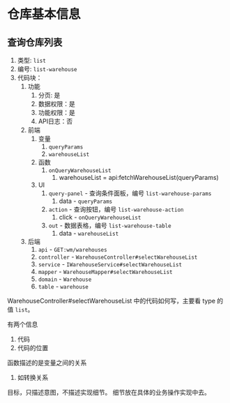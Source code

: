 # 仓库基本信息

## 查询仓库列表

1. 类型: `list`
2. 编号: `list-warehouse`
3. 代码块：
   1. 功能
      1. 分页: 是
      2. 数据权限：是
      3. 功能权限：是
      4. API日志：否
   2. 前端
      1. 变量
         1. `queryParams`
         2. `warehouseList`
      2. 函数
         1. `onQueryWarehouseList`
            1. warehouseList = api:fetchWarehouseList(queryParams)
      3. UI
         1. `query-panel` - 查询条件面板，编号 `list-warehouse-params`
            1. data - `queryParams`
         2. `action` - 查询按钮，编号 `list-warehouse-action`
            1. click - `onQueryWarehouseList`
         3. `out` - 数据表格，编号 `list-warehouse-table`
            1. data - `warehouseList`
   3. 后端
      1. `api` - `GET:wm/warehouses`
      2. `controller` - `WarehouseController#selectWarehouseList`
      3. `service` - `IWarehouseService#selectWarehouseList`
      4. `mapper` - `WarehouseMapper#selectWarehouseList`
      5. `domain` - `Warehouse`
      6. `table` - `warehouse`



WarehouseController#selectWarehouseList 中的代码如何写，主要看 type 的值 `list`。

有两个信息
1. 代码
2. 代码的位置

函数描述的是变量之间的关系
1. 如转换关系


目标，只描述意图，不描述实现细节。
细节放在具体的业务操作实现中去。